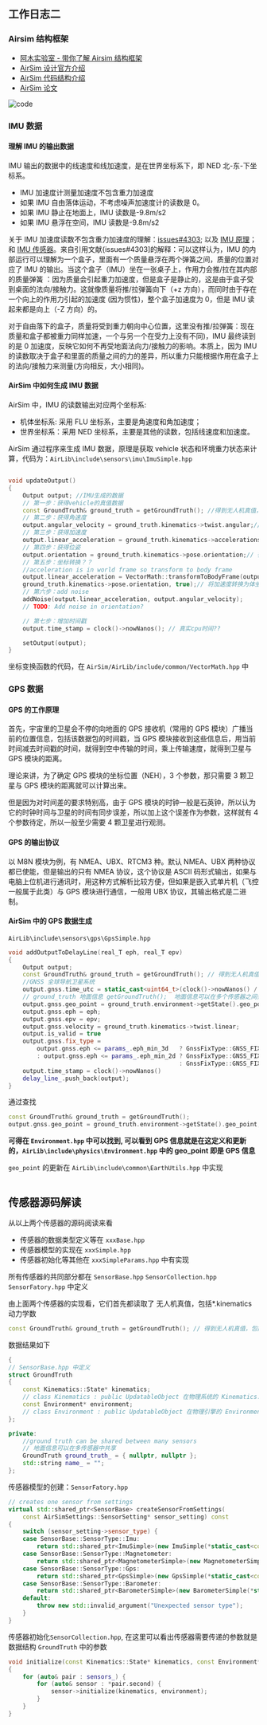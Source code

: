 ## 工作日志二

### Airsim 结构框架

- [阿木实验室 - 带你了解 Airsim 结构框架](https://blog.csdn.net/msq19895070/article/details/121349331)
- [AirSim 设计官方介绍](https://microsoft.github.io/AirSim/design/)
- [AirSim 代码结构介绍](https://microsoft.github.io/AirSim/code_structure/)
- [AirSim 论文](https://www.microsoft.com/en-us/research/wp-content/uploads/2017/02/aerial-informatics-robotics.pdf)

![code](/img/2.png)

### IMU 数据

#### 理解 IMU 的输出数据

IMU 输出的数据中的线速度和线加速度，是在世界坐标系下，即 NED 北-东-下坐标系。

- IMU 加速度计测量加速度不包含重力加速度
- 如果 IMU 自由落体运动，不考虑噪声加速度计的读数是 0。
- 如果 IMU 静止在地面上，IMU 读数是-9.8m/s2
- 如果 IMU 悬浮在空间，IMU 读数是-9.8m/s2

关于 IMU 加速度读数不包含重力加速度的理解：[issues#4303](https://github.com/microsoft/AirSim/issues/4303); 以及 [IMU 原理](https://embeddedinventor.com/what-is-an-imu-sensor-a-complete-guide-for-beginners/)；和 [IMU 传感器](https://blog.csdn.net/YOULANSHENGMENG/article/details/123915422?spm=1001.2101.3001.6661.1&utm_medium=distribute.pc_relevant_t0.none-task-blog-2~default~CTRLIST~default-1-123915422-blog-105234737.pc_relevant_default&depth_1-utm_source=distribute.pc_relevant_t0.none-task-blog-2~default~CTRLIST~default-1-123915422-blog-105234737.pc_relevant_default&utm_relevant_index=1)。来自引用文献{issues#4303]的解释：可以这样认为，IMU 的内部运行可以理解为一个盒子，里面有一个质量悬浮在两个弹簧之间，质量的位置对应了 IMU 的输出。当这个盒子（IMU）坐在一张桌子上，作用力会推/拉在其内部的质量弹簧 ：因为质量会引起重力加速度，但是盒子是静止的，这是由于盒子受到桌面的法向/接触力。这就像质量将推/拉弹簧向下（+z 方向），而同时由于存在一个向上的作用力引起的加速度 (因为惯性)，整个盒子加速度为 0，但是 IMU 读起来都是向上（-Z 方向）的。

对于自由落下的盒子，质量将受到重力朝向中心位置，这里没有推/拉弹簧：现在质量和盒子都被重力同样加速，一个与另一个在受力上没有不同)，IMU 最终读到的是 0 加速度，反映它如何不再受地面法向力/接触力的影响。本质上，因为 IMU 的读数取决于盒子和里面的质量之间的力的差异，所以重力只能根据作用在盒子上的法向/接触力来测量(方向相反，大小相同)。

#### AirSim 中如何生成 IMU 数据

AirSim 中，IMU 的读数输出对应两个坐标系:

- 机体坐标系: 采用 FLU 坐标系，主要是角速度和角加速度；
- 世界坐标系：采用 NED 坐标系，主要是其他的读数，包括线速度和加速度。

AirSim 通过程序来生成 IMU 数据，原理是获取 vehicle 状态和环境重力状态来计算，代码为：`AirLib\include\sensors\imu\ImuSimple.hpp`

```cpp

void updateOutput()
{
    Output output; //IMU生成的数据
    // 第一步：获得vehicle的真值数据
    const GroundTruth& ground_truth = getGroundTruth(); //得到无人机真值，包括*.kinematics动力学数据
    // 第二步：获得角速度
    output.angular_velocity = ground_truth.kinematics->twist.angular;//将无人机的角速度赋值给output.angular_velocity，FLU坐标系下
    // 第三步：获得加速度
    output.linear_acceleration = ground_truth.kinematics->accelerations.linear - ground_truth.environment->getState().gravity;//生成IMU加速度数据(世界坐标系NED)，IMU加速度不含重力加速度
    // 第四步：获得位姿
    output.orientation = ground_truth.kinematics->pose.orientation;// 得到无人机在世界系下的姿态
    // 第五步：坐标转换？？
    //acceleration is in world frame so transform to body frame
    output.linear_acceleration = VectorMath::transformToBodyFrame(output.linear_acceleration,
    ground_truth.kinematics->pose.orientation, true);// 将加速度转换为体坐标系下，这里使用表明Rwb后直接作为IMU数据，而没有Rbi，表明imu系与body系为同一系
    // 第六步：add noise
    addNoise(output.linear_acceleration, output.angular_velocity);
    // TODO: Add noise in orientation?

    // 第七步：增加时间戳
    output.time_stamp = clock()->nowNanos(); // 真实cpu时间??

    setOutput(output);
}
```

坐标变换函数的代码，在 `AirSim/AirLib/include/common/VectorMath.hpp` 中

### GPS 数据

#### GPS 的工作原理

首先，宇宙里的卫星会不停的向地面的 GPS 接收机（常用的 GPS 模块）广播当前的位置信息，包括该数据包的时间戳，当 GPS 模块接收到这些信息后，用当前时间减去时间戳的时间，就得到空中传输的时间，乘上传输速度，就得到卫星与 GPS 模块的距离。

理论来讲，为了确定 GPS 模块的坐标位置（NEH），3 个参数，那只需要 3 颗卫星与 GPS 模块的距离就可以计算出来。

但是因为对时间差的要求特别高，由于 GPS 模块的时钟一般是石英钟，所以认为它的时钟时间与卫星的时间有同步误差，所以加上这个误差作为参数，这样就有 4 个参数待定，所以一般至少需要 4 颗卫星进行观测。

#### GPS 的输出协议

以 M8N 模块为例，有 NMEA、UBX、RTCM3 种。默认 NMEA、UBX 两种协议都已使能，但是输出的只有 NMEA 协议，这个协议是 ASCII 码形式输出，如果与电脑上位机进行通讯时，用这种方式解析比较方便，但如果是嵌入式单片机（飞控一般属于此类）与 GPS 模块进行通信，一般用 UBX 协议，其输出格式是二进制。

#### AirSim 中的 GPS 数据生成

`AirLib\include\sensors\gps\GpsSimple.hpp`

```cpp
void addOutputToDelayLine(real_T eph, real_T epv)
{
    Output output;
    const GroundTruth& ground_truth = getGroundTruth(); // 得到无人机真值，包括*.kinematics动力学数
    //GNSS 全球导航卫星系统
    output.gnss.time_utc = static_cast<uint64_t>(clock()->nowNanos() / 1.0E3);
    // ground_truth 地面信息 getGroundTruth();  地面信息可以在多个传感器之间共享
    output.gnss.geo_point = ground_truth.environment->getState().geo_point;
    output.gnss.eph = eph;
    output.gnss.epv = epv;
    output.gnss.velocity = ground_truth.kinematics->twist.linear;
    output.is_valid = true
    output.gnss.fix_type =
        output.gnss.eph <= params_.eph_min_3d   ? GnssFixType::GNSS_FIX_3D_FIX
        : output.gnss.eph <= params_.eph_min_2d ? GnssFixType::GNSS_FIX_2D_FIX
                                                : GnssFixType::GNSS_FIX_NO_FIX
    output.time_stamp = clock()->nowNanos()
    delay_line_.push_back(output);
}
```

通过查找

```cpp
const GroundTruth& ground_truth = getGroundTruth();
output.gnss.geo_point = ground_truth.environment->getState().geo_point;
```

**可得在 `Environment.hpp` 中可以找到, 可以看到 GPS 信息就是在这定义和更新的，`AirLib\include\physics\Environment.hpp` 中的 geo_point 即是 GPS 信息**

`geo_point` 的更新在 `AirLib\include\common\EarthUtils.hpp` 中实现

```cpp

```

## 传感器源码解读

从以上两个传感器的源码阅读来看

- 传感器的数据类型定义等在 `xxxBase.hpp`
- 传感器模型的实现在 `xxxSimple.hpp`
- 传感器初始化等其他在 `xxxSimpleParams.hpp` 中有实现

所有传感器的共同部分都在 `SensorBase.hpp` `SensorCollection.hpp` `SensorFatory.hpp` 中定义

由上面两个传感器的实现看，它们首先都读取了 无人机真值，包括\*.kinematics 动力学数

```cpp
const GroundTruth& ground_truth = getGroundTruth(); // 得到无人机真值，包括*.kinematics动力学数
```

数据结果如下

```cpp
{
// SensorBase.hpp 中定义
struct GroundTruth
{
    const Kinematics::State* kinematics;
    // class Kinematics : public UpdatableObject 在物理系统的 Kinematics.hpp 中定义
    const Environment* environment;
    // class Environment : public UpdatableObject 在物理引擎的 Environment.hpp 中定义
};

private:
    //ground truth can be shared between many sensors
    // 地面信息可以在多传感器中共享
    GroundTruth ground_truth_ = { nullptr, nullptr };
    std::string name_ = "";
};
```

传感器模型的创建：`SensorFatory.hpp`

```cpp
// creates one sensor from settings
virtual std::shared_ptr<SensorBase> createSensorFromSettings(
    const AirSimSettings::SensorSetting* sensor_setting) const
{
    switch (sensor_setting->sensor_type) {
    case SensorBase::SensorType::Imu:
        return std::shared_ptr<ImuSimple>(new ImuSimple(*static_cast<const AirSimSettings::ImuSetting*>(sensor_setting)));
    case SensorBase::SensorType::Magnetometer:
        return std::shared_ptr<MagnetometerSimple>(new MagnetometerSimple(*static_cast<consAirSimSettings::MagnetometerSetting*>(sensor_setting)));
    case SensorBase::SensorType::Gps:
        return std::shared_ptr<GpsSimple>(new GpsSimple(*static_cast<const AirSimSettings::GpsSetting*>(sensor_setting)));
    case SensorBase::SensorType::Barometer:
        return std::shared_ptr<BarometerSimple>(new BarometerSimple(*static_cast<const AirSimSettings::BarometerSetting(sensor_setting)));
    default:
        throw new std::invalid_argument("Unexpected sensor type");
    }
}
```

传感器初始化`SensorCollection.hpp`, 在这里可以看出传感器需要传递的参数就是数据结构 `GroundTruth` 中的参数

```cpp
void initialize(const Kinematics::State* kinematics, const Environment* environment)
{
    for (auto& pair : sensors_) {
        for (auto& sensor : *pair.second) {
            sensor->initialize(kinematics, environment);
        }
    }
}
```
